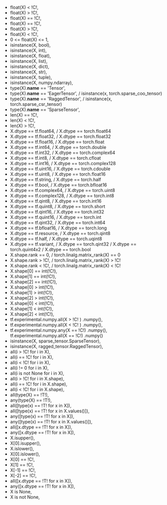 * float(X) < !C!,
* float(X) > !C!,
* float(X) == !C!,
* float(X) == !C!,
* float(X) > !C!,
* float(X) < !C!,
* 0 <= float(X) <= 1,
* isinstance(X, bool),
* isinstance(X, int),
* isinstance(X, float),
* isinstance(X, list),
* isinstance(X, dict),
* isinstance(X, str),
* isinstance(X, tuple),
* isinstance(X, numpy.ndarray),
* type(X).__name__ == 'Tensor',
* type(X).__name__ == 'EagerTensor',  / isinstance(x, torch.sparse_coo_tensor)
* type(X).__name__ == 'RaggedTensor', / isinstance(x, torch.sparse_csr_tensor)
* type(X).__name__ == 'SparseTensor',
* len(X) == !C!,
* len(X) < !C!,
* len(X) > !C!,
* X.dtype == tf.float64,  / X.dtype == torch.float64 
* X.dtype == tf.float32,  / X.dtype == torch.float32
* X.dtype == tf.float16,  / X.dtype == torch.float
* X.dtype == tf.int64,  / X.dtype == torch.double
* X.dtype == tf.int32,  / X.dtype == torch.complex64
* X.dtype == tf.int8,  / X.dtype == torch.cfloat
* X.dtype == tf.int16,  / X.dtype == torch.complex128
* X.dtype == tf.uint16,  / X.dtype == torch.cdouble
* X.dtype == tf.uint8,  / X.dtype == torch.float16
* X.dtype == tf.string,  / X.dtype == torch.half
* X.dtype == tf.bool,  / X.dtype == torch.bfloat16
* X.dtype == tf.complex64,  / X.dtype == torch.uint8
* X.dtype == tf.complex128,  / X.dtype == torch.int8
* X.dtype == tf.qint8,  / X.dtype == torch.int16
* X.dtype == tf.quint8,  / X.dtype == torch.short
* X.dtype == tf.qint16,  / X.dtype == torch.int32
* X.dtype == tf.quint16,  / X.dtype == torch.int
* X.dtype == tf.qint32,  / X.dtype == torch.int64
* X.dtype == tf.bfloat16,  / X.dtype == torch.long
* X.dtype == tf.resource,  / X.dtype == torch.qint8
* X.dtype == tf.half,  / X.dtype == torch.uqint8
* X.dtype == tf.variant,  / X.dtype == torch.qint32
						/ X.dtype == torch.quint4x2
						/ X.dtype == torch.bool
* X.shape.rank == 0,      / torch.linalg.matrix_rank(X) == 0
* X.shape.rank > !C!,      / torch.linalg.matrix_rank(X) > !C!
* X.shape.rank < !C!,      / torch.linalg.matrix_rank(X) < !C!
* X.shape[0] == int(!C!),
* X.shape[1] == int(!C!),
* X.shape[2] == int(!C!),
* X.shape[0] > int(!C!),
* X.shape[1] > int(!C!),
* X.shape[2] > int(!C!),
* X.shape[0] < int(!C!),
* X.shape[1] < int(!C!),
* X.shape[2] < int(!C!),
* tf.experimental.numpy.all(X > !C! ) .numpy(),
* tf.experimental.numpy.all(X < !C! ) .numpy(),
* tf.experimental.numpy.any(X == !C!) .numpy(),
tf.experimental.numpy.all(X == !C!) .numpy()
* isinstance(X, sparse_tensor.SparseTensor),
* isinstance(X, ragged_tensor.RaggedTensor),
* all(i > !C! for i in X),
* all(i == !C! for i in X),
* all(i < !C! for i in X),
* all(i != 0 for i in X),
* all(i is not None for i in X),
* all(i > !C! for i in X.shape),
* all(i == !C! for i in X.shape),
* all(i < !C! for i in X.shape),
* all(type(X) == !T!),
* any(type(X) == !T!),
* all([type(x) == !T! for x in X]),
* all([type(x) == !T! for x in X.values()]),
* any([type(x) == !T! for x in X]),
* any([type(x) == !T! for x in X.values()]),
* all([x.dtype == !T! for x in X]),
* any([x.dtype == !T! for x in X]),
* X.isupper(),
* X[0].isupper(),
* X.islower(),
* X[0].islower(),
* X[0] == !C!,
* X[1] == !C!,
* X[-1] == !C!,
* X[-2] == !C!,
* all([x.dtype == !T! for x in X]),
* any([x.dtype == !T! for x in X]),
* X is None,
* X is not None,